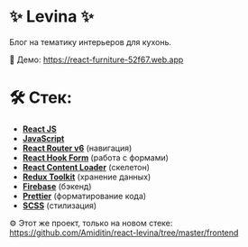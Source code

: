 # ✨ Levina ✨

Блог на тематику интерьеров для кухонь.

👀 Демо: https://react-furniture-52f67.web.app

# 🛠 Стек:

- **[React JS](https://reactjs.org)**
- **[JavaScript](https://www.javascript.com)**
- **[React Router v6](https://reactrouter.com)** (навигация)
- **[React Hook Form](https://react-hook-form.com)** (работа с формами)
- **[React Content Loader](https://github.com/danilowoz/react-content-loader)** (скелетон)
- **[Redux Toolkit](https://redux-toolkit.js.org)** (хранение данных)
- **[Firebase](https://firebase.google.com)** (бэкенд)
- **[Prettier](https://prettier.io)** (форматирование кода)
- **[SCSS](https://sass-lang.com)** (стилизация)


⚙️ Этот же проект, только на новом стеке: https://github.com/Amiditin/react-levina/tree/master/frontend
